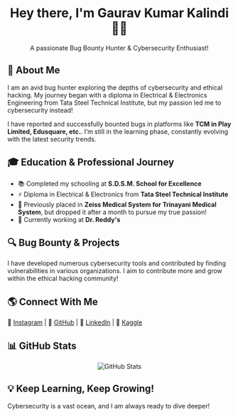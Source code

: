 <!-- Gaurav Kumar Kalindi - GitHub Profile README -->
<h1 align="center">Hey there, I'm Gaurav Kumar Kalindi 👨‍💻</h1>
<p align="center">A passionate Bug Bounty Hunter & Cybersecurity Enthusiast!</p>

<!-- About Me -->
<h2>🚀 About Me</h2>
<p>
    I am an avid bug hunter exploring the depths of cybersecurity and ethical hacking. 
    My journey began with a diploma in Electrical & Electronics Engineering from Tata Steel Technical Institute, 
    but my passion led me to cybersecurity instead!
</p>
<p>
    I have reported and successfully bounted bugs in platforms like <strong>TCM in Play Limited, Edusquare, etc.</strong>. 
    I’m still in the learning phase, constantly evolving with the latest security trends.
</p>

<!-- Education & Journey -->
<h2>🎓 Education & Professional Journey</h2>
<ul>
    <li>📚 Completed my schooling at <strong>S.D.S.M. School for Excellence</strong></li>
    <li>⚡ Diploma in Electrical & Electronics from <strong>Tata Steel Technical Institute</strong></li>
    <li>🏥 Previously placed in <strong>Zeiss Medical System for Trinayani Medical System</strong>, but dropped it after a month to pursue my true passion!</li>
    <li>💼 Currently working at <strong>Dr. Reddy's</strong></li>
</ul>

<!-- My Work & Contributions -->
<h2>🔍 Bug Bounty & Projects</h2>
<p>
    I have developed numerous cybersecurity tools and contributed by finding vulnerabilities in various organizations.
    I aim to contribute more and grow within the ethical hacking community!
</p>

<!-- Social & Contact Links -->
<h2>🌎 Connect With Me</h2>
<p>
    🔗 <a href="https://www.instagram.com/devloper_gaurave" target="_blank">Instagram</a> |
    🔗 <a href="https://github.com/GauravKumarKalindi" target="_blank">GitHub</a> |
    🔗 <a href="https://www.linkedin.com/in/gauravkumarkalindi" target="_blank">LinkedIn</a> |
    🔗 <a href="https://www.kaggle.com/gauravkumarkalindi" target="_blank">Kaggle</a>
</p>

<!-- GitHub Stats -->
<h2>📊 GitHub Stats</h2>
<p align="center">
    <img src="https://github-readme-stats.vercel.app/api?username=your-github-username&show_icons=true&theme=dark" alt="GitHub Stats">
</p>

<h2>💡 Keep Learning, Keep Growing!</h2>
<p>Cybersecurity is a vast ocean, and I am always ready to dive deeper!</p>
